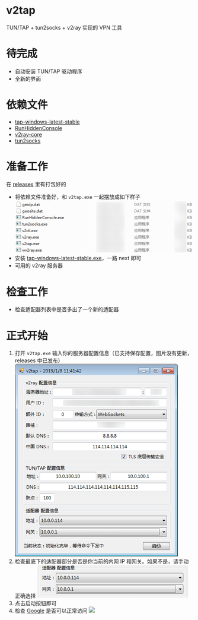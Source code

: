 # v2tap
TUN/TAP + tun2socks + v2ray 实现的 VPN 工具

# 待完成
- 自动安装 TUN/TAP 驱动程序
- 全新的界面

# 依赖文件
- [tap-windows-latest-stable](https://build.openvpn.net/downloads/releases/latest/tap-windows-latest-stable.exe)
- [RunHiddenConsole](https://redmine.lighttpd.net/attachments/660/RunHiddenConsole.zip)
- [v2ray-core](https://github.com/v2ray/v2ray-core/releases)
- [tun2socks](https://raw.githubusercontent.com/hacking001/v2tap/master/binaries/tun2socks.exe)

# 准备工作
在 [releases](https://github.com/hacking001/v2tap/releases) 里有打包好的
- 将依赖文件准备好，和 `v2tap.exe` 一起摆放成如下样子
![](screenshots/one.png)
- 安装 [tap-windows-latest-stable.exe](https://build.openvpn.net/downloads/releases/latest/tap-windows-latest-stable.exe)，一路 next 即可
- 可用的 v2ray 服务器

# 检查工作
- 检查适配器列表中是否多出了一个新的适配器

# 正式开始
1. 打开 `v2tap.exe` 输入你的服务器配置信息（已支持保存配置，图片没有更新，releases 中已发布）
![](screenshots/two.png)
2. 检查最底下的适配器部分是否是你当前的内网 IP 和网关。如果不是，请手动正确选择
![](screenshots/three.png)
3. 点击启动按钮即可
4. 检查 [Google](https://www.google.com/ncr) 是否可以正常访问
![](screenshots/four.png)